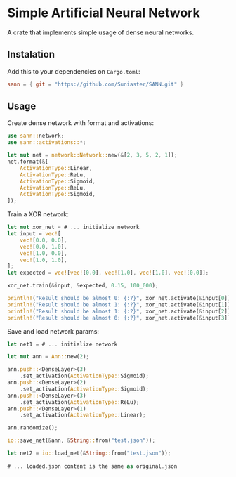 # Simple Artificial Neural Network

A crate that implements simple usage of dense neural networks.

## Instalation

Add this to your dependencies on `Cargo.toml`:

```toml
sann = { git = "https://github.com/Suniaster/SANN.git" }
```

## Usage

Create dense network with format and activations:
```rust
use sann::network;
use sann::activations::*;

let mut net = network::Network::new(&[2, 3, 5, 2, 1]);
net.format(&[
    ActivationType::Linear,
    ActivationType::ReLu,
    ActivationType::Sigmoid,
    ActivationType::ReLu,
    ActivationType::Sigmoid,
]);

```

Train a XOR network:

```rust
let mut xor_net = # ... initialize network
let input = vec![
    vec![0.0, 0.0],
    vec![0.0, 1.0],
    vec![1.0, 0.0],
    vec![1.0, 1.0],
];
let expected = vec![vec![0.0], vec![1.0], vec![1.0], vec![0.0]];

xor_net.train(&input, &expected, 0.15, 100_000);

println!("Result should be almost 0: {:?}", xor_net.activate(&input[0]));
println!("Result should be almost 1: {:?}", xor_net.activate(&input[1]));
println!("Result should be almost 1: {:?}", xor_net.activate(&input[2]));
println!("Result should be almost 0: {:?}", xor_net.activate(&input[3]));
```

Save and load network params:

```rust
let net1 = # ... initialize network

let mut ann = Ann::new(2);

ann.push::<DenseLayer>(3)
    .set_activation(ActivationType::Sigmoid);
ann.push::<DenseLayer>(2)
    .set_activation(ActivationType::Sigmoid);
ann.push::<DenseLayer>(3)
    .set_activation(ActivationType::ReLu);
ann.push::<DenseLayer>(1)
    .set_activation(ActivationType::Linear);

ann.randomize();

io::save_net(&ann, &String::from("test.json"));

let net2 = io::load_net(&String::from("test.json"));
    
# ... loaded.json content is the same as original.json
```